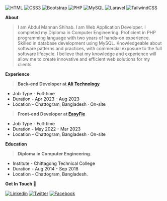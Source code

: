 
![HTML](https://img.shields.io/badge/HTML5-E34F26?style=flat-square&logo=html5&logoColor=white)
![CSS3](https://img.shields.io/badge/CSS3-1572B6?style=flat-square&logo=css3&logoColor=white)
![Bootstrap](https://img.shields.io/badge/Bootstrap-563D7C?style=flat-square&logo=bootstrap&logoColor=white)
![PHP](https://img.shields.io/badge/PHP-777BB4?style=flat-square&logo=php&logoColor=white)
![MySQL](https://img.shields.io/badge/MySQL-005C84?style=flat-square&logo=mysql&logoColor=white)
![Laravel](https://img.shields.io/badge/Laravel-FF2D20?style=flat-square&logo=laravel&logoColor=white)
![TailwindCSS](https://img.shields.io/badge/Tailwind_CSS-38B2AC?style=flat-square&logo=tailwind-css&logoColor=white)


<!-- ![](https://komarev.com/ghpvc/?username=MannanShihab&style=flat-square) -->

**About**
 
> I am Abdul Mannan Shihab. I am Web Application Developer. I completed my Diploma in Computer Engineering. Proficient in PHP programming language with two years of hands-on experience. Skilled in database development using MySQL. Knowledgeable about software patterns and practices, with commercial exposure to the full software lifecycle. I believe that my knowledge and experience will allow me to create innovative and efficient web solutions for my clients.


**Experience**

 > **Back-end Developer at [Ali Technology ](https://www.facebook.com/alitechbd/)**
   
   - Job Type - Full-time
   - Duration - Apr 2023 - Aug 2023
   - Location - Chattogram, Bangladesh · On-site
 
 > **Front-end Developer at [EasyFie](https://www.easyfie.com/)**

   - Job Type - Full-time
   - Duration - May 2022 - Mar 2023
   - Location - Chattogram, Bangladesh · On-site


**Education**

  > **Diploma in Computer Engineering**.

   - Institute - Chittagong Technical College
   - Duration  - Aug 2014 - Sep 2018
   - Location  - Chattogram, Bangladesh.

**Get In Touch 👀**

[![Linkedin](https://img.shields.io/badge/LinkedIn-0077B5?style=flat-square&logo=linkedin&logoColor=white)](https://www.linkedin.com/in/MannanShihab/) 
[![Twitter](https://img.shields.io/badge/Twitter-1DA1F2?style=flat-square&logo=twitter&logoColor=white)](https://twitter.com/MannanShihab)
[![Facebook](https://img.shields.io/badge/Facebook-1877F2?style=flat-square&logo=facebook&logoColor=white)](https://facebook.com/MannanShihab.07)
